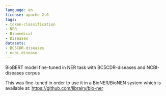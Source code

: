 ```yaml
---
language: en
license: apache-2.0
tags:
- token-classification
- NER
- Biomedical
- Diseases
datasets:
- BC5CDR-diseases
- ncbi_disease
---
```

BioBERT model fine-tuned in NER task with BC5CDR-diseases and NCBI-diseases corpus

This was fine-tuned in order to use it in a BioNER/BioNEN system which is available at: https://github.com/librairy/bio-ner